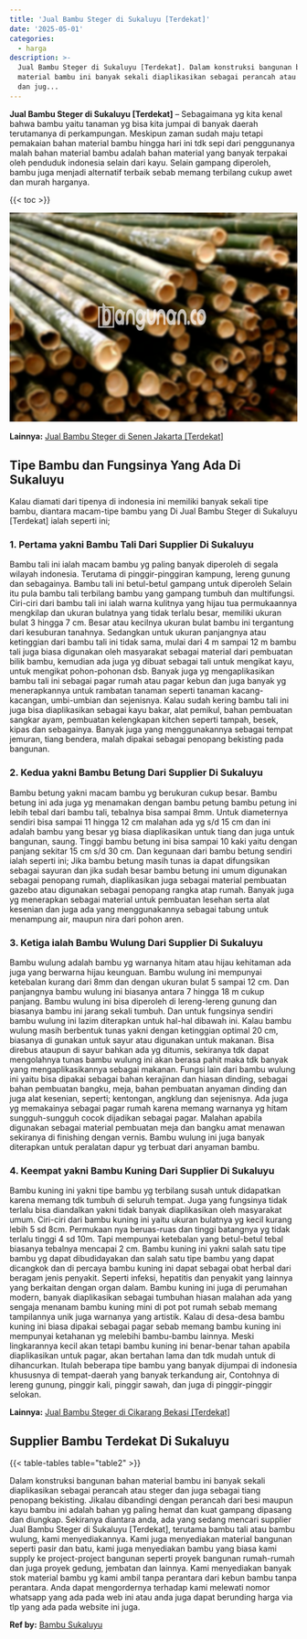```yaml
---
title: 'Jual Bambu Steger di Sukaluyu [Terdekat]'
date: '2025-05-01'
categories:
  - harga
description: >-
  Jual Bambu Steger di Sukaluyu [Terdekat]. Dalam konstruksi bangunan bahan
  material bambu ini banyak sekali diaplikasikan sebagai perancah atau steger
  dan jug...
---
```


**Jual Bambu Steger di Sukaluyu \[Terdekat\]** – Sebagaimana yg kita kenal bahwa bambu yaitu tanaman yg bisa kita jumpai di banyak daerah terutamanya di perkampungan. Meskipun zaman sudah maju tetapi pemakaian bahan material bambu hingga hari ini tdk sepi dari penggunanya malah bahan material bambu adalah bahan material yang banyak terpakai oleh penduduk indonesia selain dari kayu. Selain gampang diperoleh, bambu juga menjadi alternatif terbaik sebab memang terbilang cukup awet dan murah harganya.

{{< toc >}}

![Jual Bambu Steger di Sukaluyu [Terdekat]](/images/jual-bambu-tali-17.png)

**Lainnya:** [Jual Bambu Steger di Senen Jakarta \[Terdekat\]](https://bambu.bangunan.co/jual-bambu-steger-di-senen-jakarta-terdekat/)

## Tipe Bambu dan Fungsinya Yang Ada Di Sukaluyu

Kalau diamati dari tipenya di indonesia ini memiliki banyak sekali tipe bambu, diantara macam-tipe bambu yang Di Jual Bambu Steger di Sukaluyu \[Terdekat\] ialah seperti ini;

### 1\. Pertama yakni Bambu Tali Dari Supplier Di Sukaluyu

Bambu tali ini ialah macam bambu yg paling banyak diperoleh di segala wilayah indonesia. Terutama di pinggir-pinggiran kampung, lereng gunung dan sebagainya. Bambu tali ini betul-betul gampang untuk diperoleh Selain itu pula bambu tali terbilang bambu yang gampang tumbuh dan multifungsi. Ciri-ciri dari bambu tali ini ialah warna kulitnya yang hijau tua permukaannya mengkilap dan ukuran bulatnya yang tidak terlalu besar, memiliki ukuran bulat 3 hingga 7 cm. Besar atau kecilnya ukuran bulat bambu ini tergantung dari kesuburan tanahnya. Sedangkan untuk ukuran panjangnya atau ketinggian dari bambu tali ini tidak sama, mulai dari 4 m sampai 12 m bambu tali juga biasa digunakan oleh masyarakat sebagai material dari pembuatan bilik bambu, kemudian ada juga yg dibuat sebagai tali untuk mengikat kayu, untuk mengikat pohon-pohonan dsb. Banyak juga yg mengaplikasikan bambu tali ini sebagai pagar rumah atau pagar kebun dan juga banyak yg menerapkannya untuk rambatan tanaman seperti tanaman kacang-kacangan, umbi-umbian dan sejenisnya. Kalau sudah kering bambu tali ini juga bisa diaplikasikan sebagai kayu bakar, alat pemikul, bahan pembuatan sangkar ayam, pembuatan kelengkapan kitchen seperti tampah, besek, kipas dan sebagainya. Banyak juga yang menggunakannya sebagai tempat jemuran, tiang bendera, malah dipakai sebagai penopang bekisting pada bangunan.

### 2\. Kedua yakni Bambu Betung Dari Supplier Di Sukaluyu

Bambu betung yakni macam bambu yg berukuran cukup besar. Bambu betung ini ada juga yg menamakan dengan bambu petung bambu petung ini lebih tebal dari bambu tali, tebalnya bisa sampai 8mm. Untuk diameternya sendiri bisa sampai 11 hingga 12 cm malahan ada yg s/d 15 cm dan ini adalah bambu yang besar yg biasa diaplikasikan untuk tiang dan juga untuk bangunan, saung. Tinggi bambu betung ini bisa sampai 10 kaki yaitu dengan panjang sekitar 15 cm s/d 30 cm. Dan kegunaan dari bambu betung sendiri ialah seperti ini; Jika bambu betung masih tunas ia dapat difungsikan sebagai sayuran dan jika sudah besar bambu betung ini umum digunakan sebagai penopang rumah, diaplikasikan juga sebagai material pembuatan gazebo atau digunakan sebagai penopang rangka atap rumah. Banyak juga yg menerapkan sebagai material untuk pembuatan lesehan serta alat kesenian dan juga ada yang menggunakannya sebagai tabung untuk menampung air, maupun nira dari pohon aren.

### 3\. Ketiga ialah Bambu Wulung Dari Supplier Di Sukaluyu

Bambu wulung adalah bambu yg warnanya hitam atau hijau kehitaman ada juga yang berwarna hijau keunguan. Bambu wulung ini mempunyai ketebalan kurang dari 8mm dan dengan ukuran bulat 5 sampai 12 cm. Dan panjangnya bambu wulung ini biasanya antara 7 hingga 18 m cukup panjang. Bambu wulung ini bisa diperoleh di lereng-lereng gunung dan biasanya bambu ini jarang sekali tumbuh. Dan untuk fungsinya sendiri bambu wulung ini lazim diterapkan untuk hal-hal dibawah ini. Kalau bambu wulung masih berbentuk tunas yakni dengan ketinggian optimal 20 cm, biasanya di gunakan untuk sayur atau digunakan untuk makanan. Bisa direbus ataupun di sayur bahkan ada yg ditumis, sekiranya tdk dapat mengolahnya tunas bambu wulung ini akan berasa pahit maka tdk banyak yang mengaplikasikannya sebagai makanan. Fungsi lain dari bambu wulung ini yaitu bisa dipakai sebagai bahan kerajinan dan hiasan dinding, sebagai bahan pembuatan bangku, meja, bahan pembuatan anyaman dinding dan juga alat kesenian, seperti; kentongan, angklung dan sejenisnya. Ada juga yg memakainya sebagai pagar rumah karena memang warnanya yg hitam sungguh-sungguh cocok dijadikan sebagai pagar. Malahan apabila digunakan sebagai material pembuatan meja dan bangku amat menawan sekiranya di finishing dengan vernis. Bambu wulung ini juga banyak diterapkan untuk peralatan dapur yg terbuat dari anyaman bambu.

### 4\. Keempat yakni Bambu Kuning Dari Supplier Di Sukaluyu

Bambu kuning ini yakni tipe bambu yg terbilang susah untuk didapatkan karena memang tdk tumbuh di seluruh tempat. Juga yang fungsinya tidak terlalu bisa diandalkan yakni tidak banyak diaplikasikan oleh masyarakat umum. Ciri-ciri dari bambu kuning ini yaitu ukuran bulatnya yg kecil kurang lebih 5 sd 8cm. Permukaan nya beruas-ruas dan tinggi batangnya yg tidak terlalu tinggi 4 sd 10m. Tapi mempunyai ketebalan yang betul-betul tebal biasanya tebalnya mencapai 2 cm. Bambu kuning ini yakni salah satu tipe bambu yg dapat dibudidayakan dan salah satu tipe bambu yang dapat dicangkok dan di percaya bambu kuning ini dapat sebagai obat herbal dari beragam jenis penyakit. Seperti infeksi, hepatitis dan penyakit yang lainnya yang berkaitan dengan organ dalam. Bambu kuning ini juga di perumahan modern, banyak diaplikasikan sebagai tumbuhan hiasan malahan ada yang sengaja menanam bambu kuning mini di pot pot rumah sebab memang tampilannya unik juga warnanya yang artistik. Kalau di desa-desa bambu kuning ini biasa dipakai sebagai pagar sebab memang bambu kuning ini mempunyai ketahanan yg melebihi bambu-bambu lainnya. Meski lingkarannya kecil akan tetapi bambu kuning ini benar-benar tahan apabila diaplikasikan untuk pagar, akan bertahan lama dan tdk mudah untuk di dihancurkan. Itulah beberapa tipe bambu yang banyak dijumpai di indonesia khususnya di tempat-daerah yang banyak terkandung air, Contohnya di lereng gunung, pinggir kali, pinggir sawah, dan juga di pinggir-pinggir selokan.

**Lainnya:** [Jual Bambu Steger di Cikarang Bekasi \[Terdekat\]](https://bambu.bangunan.co/jual-bambu-steger-di-cikarang-bekasi-terdekat/)

## Supplier Bambu Terdekat Di Sukaluyu

{{< table-tables table="table2" >}}

Dalam konstruksi bangunan bahan material bambu ini banyak sekali diaplikasikan sebagai perancah atau steger dan juga sebagai tiang penopang bekisting. Jikalau dibandingi dengan perancah dari besi maupun kayu bambu ini adalah bahan yg paling hemat dan kuat gampang dipasang dan diungkap. Sekiranya diantara anda, ada yang sedang mencari supplier Jual Bambu Steger di Sukaluyu \[Terdekat\], terutama bambu tali atau bambu wulung, kami menyediakannya. Kami juga menyediakan material bangunan seperti pasir dan batu, kami juga menyediakan bambu yang biasa kami supply ke project-project bangunan seperti proyek bangunan rumah-rumah dan juga proyek gedung, jembatan dan lainnya. Kami menyediakan banyak stok material bambu yg kami ambil tanpa perantara dari kebun bambu tanpa perantara. Anda dapat mengordernya terhadap kami melewati nomor whatsapp yang ada pada web ini atau anda juga dapat berunding harga via tlp yang ada pada website ini juga.

**Ref by:** [Bambu Sukaluyu](https://id.wikipedia.org/wiki/Bambu)
